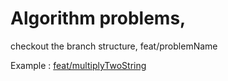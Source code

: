 # Algorithm problems,

checkout the branch structure, feat/problemName 

Example : [feat/multiplyTwoString](https://github.com/youssefelya/algo_problems/tree/feat/multiplyTwoString)





